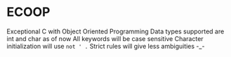 # ECOOP
Exceptional C with Object Oriented Programming
Data types supported are int and char as of now
All keywords will be case sensitive
Character initialization will use ` not ' . `
Strict rules will give less ambiguities -_-
